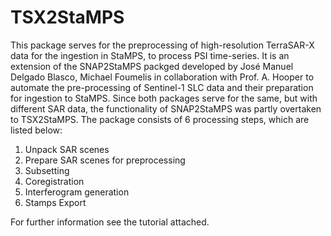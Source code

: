 # TSX2StaMPS
This package serves for the preprocessing of high-resolution TerraSAR-X data for the ingestion in StaMPS, to process PSI time-series. It is an extension of the SNAP2StaMPS packged developed by José Manuel Delgado Blasco, Michael Foumelis in collaboration with Prof. A. Hooper to automate the pre-processing of Sentinel-1 SLC data and their preparation for ingestion to StaMPS. Since both packages serve for the same, but with different SAR data, the functionality of SNAP2StaMPS was partly overtaken to TSX2StaMPS. The package consists of 6 processing steps, which are listed below:

1. Unpack SAR scenes
2. Prepare SAR scenes for preprocessing
3. Subsetting
4. Coregistration
5. Interferogram generation
6. Stamps Export

For further information see the tutorial attached.
